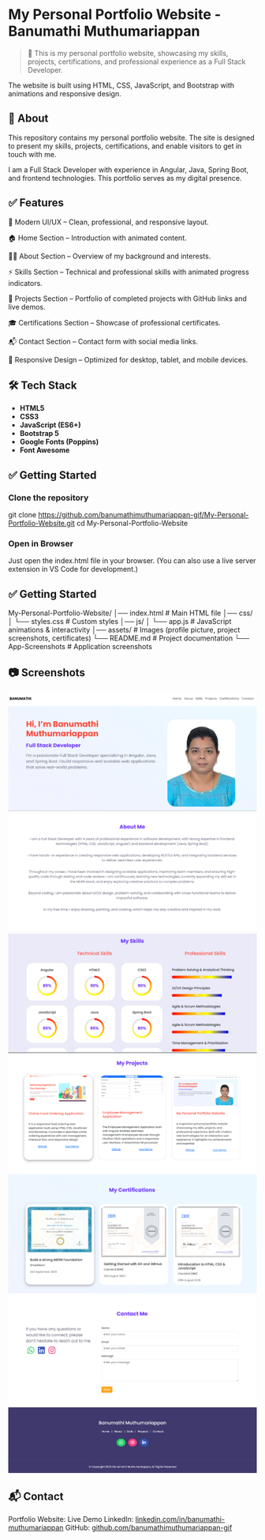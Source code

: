 # My Personal Portfolio Website - Banumathi Muthumariappan

> 🚀 This is my personal portfolio website, showcasing my skills, projects, certifications, and professional experience as a Full Stack Developer.

The website is built using HTML, CSS, JavaScript, and Bootstrap with animations and responsive design.

## 🧐 About

This repository contains my personal portfolio website. The site is designed to present my skills, projects, certifications, and enable visitors to get in touch with me.

I am a Full Stack Developer with experience in Angular, Java, Spring Boot, and frontend technologies. This portfolio serves as my digital presence.

## ✅ Features

🎨 Modern UI/UX – Clean, professional, and responsive layout.

🏠 Home Section – Introduction with animated content.

👩‍💻 About Section – Overview of my background and interests.

⚡ Skills Section – Technical and professional skills with animated progress indicators.

💼 Projects Section – Portfolio of completed projects with GitHub links and live demos.

🎓 Certifications Section – Showcase of professional certificates.

📬 Contact Section – Contact form with social media links.

📱 Responsive Design – Optimized for desktop, tablet, and mobile devices. 

## 🛠 Tech Stack

- **HTML5**  
- **CSS3**  
- **JavaScript (ES6+)**  
- **Bootstrap 5**  
- **Google Fonts (Poppins)**  
- **Font Awesome**  

## ✅ Getting Started

### Clone the repository

git clone https://github.com/banumathimuthumariappan-gif/My-Personal-Portfolio-Website.git
cd My-Personal-Portfolio-Website

### Open in Browser
Just open the index.html file in your browser.
(You can also use a live server extension in VS Code for development.)

## ✅ Getting Started

My-Personal-Portfolio-Website/
│── index.html        # Main HTML file
│── css/
│   └── styles.css    # Custom styles
│── js/
│   └── app.js        # JavaScript animations & interactivity
│── assets/           # Images (profile picture, project screenshots, certificates)
└── README.md         # Project documentation
└── App-Screenshots         # Application screenshots


## 📷 Screenshots

![Home Section](./App-Screenshots/Home.png)
![About Section](./App-Screenshots/About.png)
![Skills Section](./App-Screenshots/Skills.png)
![Project Section](./App-Screenshots/Projects.png)
![Certification Section](./App-Screenshots/Certifications.png)
![Contact Section](./App-Screenshots/Contact.png)
![Footer](./App-Screenshots/Footer.png)

## 📬 Contact
Portfolio Website: Live Demo
LinkedIn: [linkedin.com/in/banumathi-muthumariappan](https://www.linkedin.com/in/banumathi-muthumariappan-49799837b/)
GitHub: [github.com/banumathimuthumariappan-gif](https://github.com/banumathimuthumariappan-gif/My-Personal-Portfolio-Website/#)